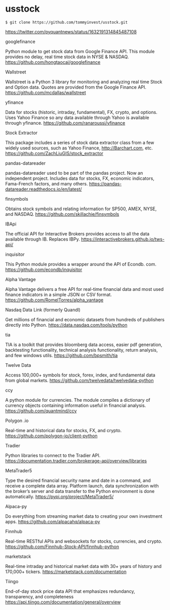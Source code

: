 # usstock

`$ git clone https://github.com/tommyinvest/usstock.git`

https://twitter.com/pyquantnews/status/1632191314845487108

googlefinance

Python module to get stock data from Google Finance API. This module provides no delay, real time stock data in NYSE & NASDAQ.
https://github.com/hongtaocai/googlefinance

Wallstreet

Wallstreet is a Python 3 library for monitoring and analyzing real time Stock and Option data. Quotes are provided from the Google Finance API.
https://github.com/mcdallas/wallstreet

yfinance

Data for stocks (historic, intraday, fundamental), FX, crypto, and options. Uses Yahoo Finance so any data available through Yahoo is available through yfinance.
https://github.com/ranaroussi/yfinance

Stock Extractor

This package includes a series of stock data extractor class from a few widely used sources, such as Yahoo Finance, http://Barchart.com, etc.
https://github.com/ZachLiuGIS/stock_extractor

pandas-datareader

pandas-datareader used to be part of the pandas project. Now an independent project. Includes data for stocks, FX, economic indicators, Fama-French factors, and many others.
https://pandas-datareader.readthedocs.io/en/latest/

finsymbols

Obtains stock symbols and relating information for SP500, AMEX, NYSE, and NASDAQ.
https://github.com/skillachie/finsymbols

IBApi

The official API for Interactive Brokers provides access to all the data available through IB. Replaces IBPy.
https://interactivebrokers.github.io/tws-api/

inquisitor

This Python module provides a wrapper around the API of Econdb. com.
https://github.com/econdb/inquisitor

Alpha Vantage

Alpha Vantage delivers a free API for real-time financial data and most used finance indicators in a simple JSON or CSV format.
https://github.com/RomelTorres/alpha_vantage

Nasdaq Data Link (formerly Quandl)

Get millions of financial and economic datasets from hundreds of publishers directly into Python.
https://data.nasdaq.com/tools/python

tia

TIA is a toolkit that provides bloomberg data access, easier pdf generation, backtesting functionality, technical analysis functionality, return analysis, and few windows utils.
https://github.com/bpsmith/tia

Twelve Data

Access 100,000+ symbols for stock, forex, index, and fundamental data from global markets.
https://github.com/twelvedata/twelvedata-python

ccy

A python module for currencies. The module compiles a dictionary of currency objects containing information useful in financial analysis.
https://github.com/quantmind/ccy

Polygon .io

Real-time and historical data for stocks, FX, and crypto.
https://github.com/polygon-io/client-python

Tradier

Python libraries to connect to the Tradier API.
https://documentation.tradier.com/brokerage-api/overview/libraries

MetaTrader5

Type the desired financial security name and date in a command, and receive a complete data array. Platform launch, data synchronization with the broker’s server and data transfer to the Python environment is done automatically.
https://pypi.org/project/MetaTrader5/

Alpaca-py

Do everything from streaming market data to creating your own investment apps.
https://github.com/alpacahq/alpaca-py

Finnhub

Real-time RESTful APIs and websockets for stocks, currencies, and crypto.
https://github.com/Finnhub-Stock-API/finnhub-python

marketstack

Real-time intraday and historical market data with 30+ years of history and 170,000+ tickers.
https://marketstack.com/documentation

Tiingo

End-of-day stock price data API that emphasizes redundancy, transparency, and completeness
https://api.tiingo.com/documentation/general/overview
